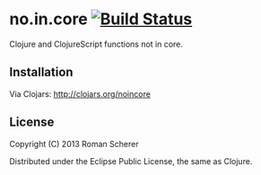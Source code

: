 # no.in.core [![Build Status](https://travis-ci.org/r0man/noincore.png)](https://travis-ci.org/r0man/noincore)

Clojure and ClojureScript functions not in core.

## Installation

Via Clojars: http://clojars.org/noincore

## License

Copyright (C) 2013 Roman Scherer

Distributed under the Eclipse Public License, the same as Clojure.
